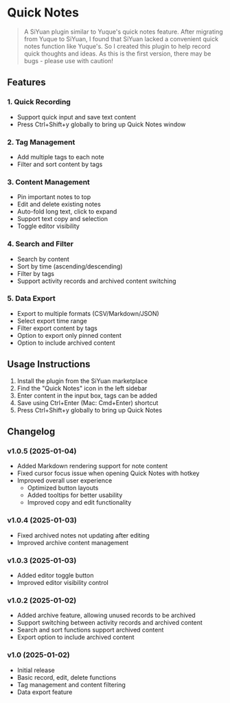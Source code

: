 # Quick Notes

> A SiYuan plugin similar to Yuque's quick notes feature. After migrating from Yuque to SiYuan, I found that SiYuan lacked a convenient quick notes function like Yuque's. So I created this plugin to help record quick thoughts and ideas. As this is the first version, there may be bugs - please use with caution!


## Features

### 1. Quick Recording
- Support quick input and save text content
- Press Ctrl+Shift+y globally to bring up Quick Notes window

### 2. Tag Management
- Add multiple tags to each note
- Filter and sort content by tags

### 3. Content Management
- Pin important notes to top
- Edit and delete existing notes
- Auto-fold long text, click to expand
- Support text copy and selection
- Toggle editor visibility

### 4. Search and Filter
- Search by content
- Sort by time (ascending/descending)
- Filter by tags
- Support activity records and archived content switching

### 5. Data Export
- Export to multiple formats (CSV/Markdown/JSON)
- Select export time range
- Filter export content by tags
- Option to export only pinned content
- Option to include archived content

## Usage Instructions

1. Install the plugin from the SiYuan marketplace
2. Find the "Quick Notes" icon in the left sidebar
3. Enter content in the input box, tags can be added
4. Save using Ctrl+Enter (Mac: Cmd+Enter) shortcut
5. Press Ctrl+Shift+y globally to bring up Quick Notes

## Changelog

### v1.0.5 (2025-01-04)
- Added Markdown rendering support for note content
- Fixed cursor focus issue when opening Quick Notes with hotkey
- Improved overall user experience
  - Optimized button layouts
  - Added tooltips for better usability
  - Improved copy and edit functionality

### v1.0.4 (2025-01-03)
- Fixed archived notes not updating after editing
- Improved archive content management

### v1.0.3 (2025-01-03)
- Added editor toggle button
- Improved editor visibility control

### v1.0.2 (2025-01-02)
- Added archive feature, allowing unused records to be archived
- Support switching between activity records and archived content
- Search and sort functions support archived content
- Export option to include archived content

### v1.0 (2025-01-02)
- Initial release
- Basic record, edit, delete functions
- Tag management and content filtering
- Data export feature



